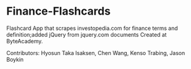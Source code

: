 # Finance-Flashcards
Flashcard App that scrapes investopedia.com for finance terms and definition;added jQuery from jquery.com documents
Created at ByteAcademy.

Contributors:
Hyosun Taka Isaksen,
Chen Wang,
Kenso Trabing,
Jason Boykin
